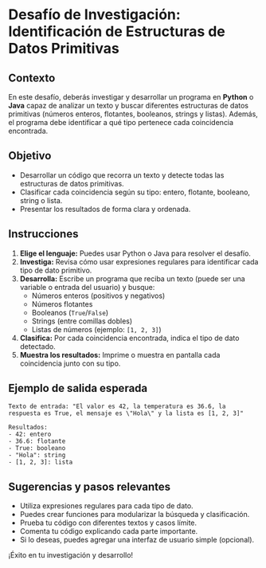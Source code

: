 # Desafío de Investigación: Identificación de Estructuras de Datos Primitivas

## Contexto
En este desafío, deberás investigar y desarrollar un programa en **Python** o **Java** capaz de analizar un texto y buscar diferentes estructuras de datos primitivas (números enteros, flotantes, booleanos, strings y listas). Además, el programa debe identificar a qué tipo pertenece cada coincidencia encontrada.

## Objetivo
- Desarrollar un código que recorra un texto y detecte todas las estructuras de datos primitivas.
- Clasificar cada coincidencia según su tipo: entero, flotante, booleano, string o lista.
- Presentar los resultados de forma clara y ordenada.

## Instrucciones
1. **Elige el lenguaje:** Puedes usar Python o Java para resolver el desafío.
2. **Investiga:** Revisa cómo usar expresiones regulares para identificar cada tipo de dato primitivo.
3. **Desarrolla:** Escribe un programa que reciba un texto (puede ser una variable o entrada del usuario) y busque:
   - Números enteros (positivos y negativos)
   - Números flotantes
   - Booleanos (`True`/`False`)
   - Strings (entre comillas dobles)
   - Listas de números (ejemplo: `[1, 2, 3]`)
4. **Clasifica:** Por cada coincidencia encontrada, indica el tipo de dato detectado.
5. **Muestra los resultados:** Imprime o muestra en pantalla cada coincidencia junto con su tipo.

## Ejemplo de salida esperada
```
Texto de entrada: "El valor es 42, la temperatura es 36.6, la respuesta es True, el mensaje es \"Hola\" y la lista es [1, 2, 3]"

Resultados:
- 42: entero
- 36.6: flotante
- True: booleano
- "Hola": string
- [1, 2, 3]: lista
```

## Sugerencias y pasos relevantes
- Utiliza expresiones regulares para cada tipo de dato.
- Puedes crear funciones para modularizar la búsqueda y clasificación.
- Prueba tu código con diferentes textos y casos límite.
- Comenta tu código explicando cada parte importante.
- Si lo deseas, puedes agregar una interfaz de usuario simple (opcional).

¡Éxito en tu investigación y desarrollo!
